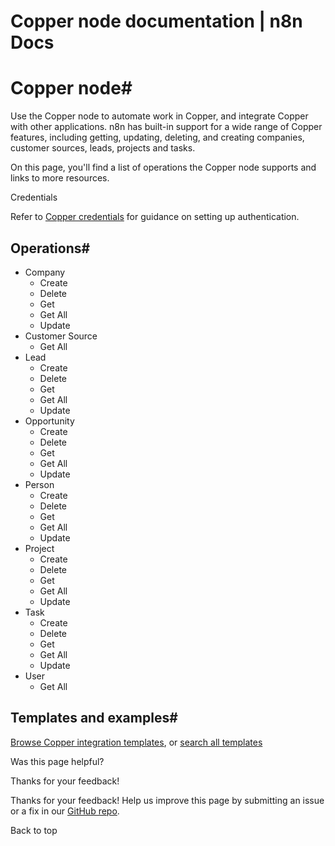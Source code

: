 # Copper node documentation | n8n Docs

[ ](https://github.com/n8n-io/n8n-docs/edit/main/docs/integrations/builtin/app-nodes/n8n-nodes-base.copper.md "Edit this page")

# Copper node#

Use the Copper node to automate work in Copper, and integrate Copper with other applications. n8n has built-in support for a wide range of Copper features, including getting, updating, deleting, and creating companies, customer sources, leads, projects and tasks.

On this page, you'll find a list of operations the Copper node supports and links to more resources.

Credentials

Refer to [Copper credentials](../../credentials/copper/) for guidance on setting up authentication. 

## Operations#

  * Company
    * Create
    * Delete
    * Get
    * Get All
    * Update
  * Customer Source
    * Get All
  * Lead
    * Create
    * Delete
    * Get
    * Get All
    * Update
  * Opportunity
    * Create
    * Delete
    * Get
    * Get All
    * Update
  * Person
    * Create
    * Delete
    * Get
    * Get All
    * Update
  * Project
    * Create
    * Delete
    * Get
    * Get All
    * Update
  * Task
    * Create
    * Delete
    * Get
    * Get All
    * Update
  * User
    * Get All

## Templates and examples#

[Browse Copper integration templates](https://n8n.io/integrations/copper/), or [search all templates](https://n8n.io/workflows/)

Was this page helpful? 

Thanks for your feedback! 

Thanks for your feedback! Help us improve this page by submitting an issue or a fix in our [GitHub repo](https://github.com/n8n-io/n8n-docs). 

Back to top
